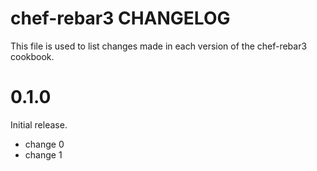 # chef-rebar3 CHANGELOG

This file is used to list changes made in each version of the chef-rebar3 cookbook.

# 0.1.0

Initial release.

- change 0
- change 1

